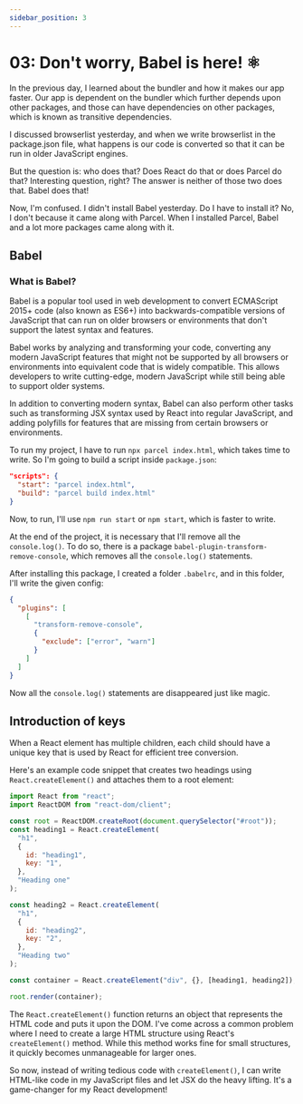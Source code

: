 ```yaml
---
sidebar_position: 3
---
```


# 03: Don't worry, Babel is here! ⚛️

In the previous day, I learned about the bundler and how it makes our app faster. Our app is dependent on the bundler which further depends upon other packages, and those can have dependencies on other packages, which is known as transitive dependencies.

I discussed browserlist yesterday, and when we write browserlist in the package.json file, what happens is our code is converted so that it can be run in older JavaScript engines.

But the question is: who does that? Does React do that or does Parcel do that? Interesting question, right? The answer is neither of those two does that. Babel does that!

Now, I'm confused. I didn't install Babel yesterday. Do I have to install it? No, I don't because it came along with Parcel. When I installed Parcel, Babel and a lot more packages came along with it.

## Babel

### What is Babel?

Babel is a popular tool used in web development to convert ECMAScript 2015+ code (also known as ES6+) into backwards-compatible versions of JavaScript that can run on older browsers or environments that don't support the latest syntax and features.

Babel works by analyzing and transforming your code, converting any modern JavaScript features that might not be supported by all browsers or environments into equivalent code that is widely compatible. This allows developers to write cutting-edge, modern JavaScript while still being able to support older systems.

In addition to converting modern syntax, Babel can also perform other tasks such as transforming JSX syntax used by React into regular JavaScript, and adding polyfills for features that are missing from certain browsers or environments.

To run my project, I have to run `npx parcel index.html`, which takes time to write. So I'm going to build a script inside `package.json`:

```json
"scripts": {
  "start": "parcel index.html",
  "build": "parcel build index.html"
}
```

Now, to run, I'll use `npm run start` or `npm start`, which is faster to write.

At the end of the project, it is necessary that I'll remove all the `console.log()`. To do so, there is a package `babel-plugin-transform-remove-console`, which removes all the `console.log()` statements.

After installing this package, I created a folder `.babelrc`, and in this folder, I'll write the given config:

```json
{
  "plugins": [
    [
      "transform-remove-console",
      {
        "exclude": ["error", "warn"]
      }
    ]
  ]
}
```

Now all the `console.log()` statements are disappeared just like magic.

## Introduction of keys

When a React element has multiple children, each child should have a unique key that is used by React for efficient tree conversion.

Here's an example code snippet that creates two headings using `React.createElement()` and attaches them to a root element:

```jsx
import React from "react";
import ReactDOM from "react-dom/client";

const root = ReactDOM.createRoot(document.querySelector("#root"));
const heading1 = React.createElement(
  "h1",
  {
    id: "heading1",
    key: "1",
  },
  "Heading one"
);

const heading2 = React.createElement(
  "h1",
  {
    id: "heading2",
    key: "2",
  },
  "Heading two"
);

const container = React.createElement("div", {}, [heading1, heading2]);

root.render(container);
```

The `React.createElement()` function returns an object that represents the HTML code and puts it upon the DOM. I've come across a common problem where I need to create a large HTML structure using React's `createElement()` method. While this method works fine for small structures, it quickly becomes unmanageable for larger ones.

So now, instead of writing tedious code with `createElement()`, I can write HTML-like code in my JavaScript files and let JSX do the heavy lifting. It's a game-changer for my React development!
